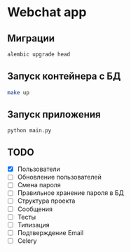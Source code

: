 # Webchat app

## Миграции

``` bash
alembic upgrade head
```

## Запуск контейнера с БД

``` bash
make up
```

## Запуск приложения

```
python main.py
```


## TODO

- [x] Пользователи
- [ ] Обновление пользователей
- [ ] Смена пароля
- [ ] Правильное хранение пароля в БД
- [ ] Структура проекта
- [ ] Сообщения
- [ ] Тесты
- [ ] Типизация
- [ ] Подтверждение Email
- [ ] Celery